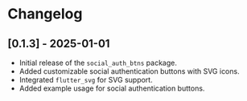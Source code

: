 # Changelog

## [0.1.3] - 2025-01-01
- Initial release of the `social_auth_btns` package.
- Added customizable social authentication buttons with SVG icons.
- Integrated `flutter_svg` for SVG support.
- Added example usage for social authentication buttons.
